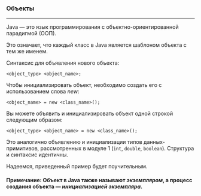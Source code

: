 ### Объекты
***

Java — это язык программирования с объектно-ориентированной парадигмой (ООП).

Это означает, что каждый класс в Java является шаблоном объекта с тем же именем.

Синтаксис для объявления нового объекта:

`<object_type> <object_name>;`

Чтобы инициализировать объект, необходимо создать его с использованием слова *new*:

`<object_name> = new <class_name>();`

Вы можете объявить и инициализировать объект одной строкой следующим образом:

`<object_type> <object_name> = new <class_name>();`

Это аналогично объявлению и инициализации типов данных-примитивов, рассмотренных в модуле 1 (`int`, `double`, `boolean`). Структура и синтаксис идентичны.

Надеемся, приведенный пример будет поучительным.

#### Примечание: Объект в Java также называют *экземпляром*, а процесс создания объекта — *инициализацией экземпляра*.